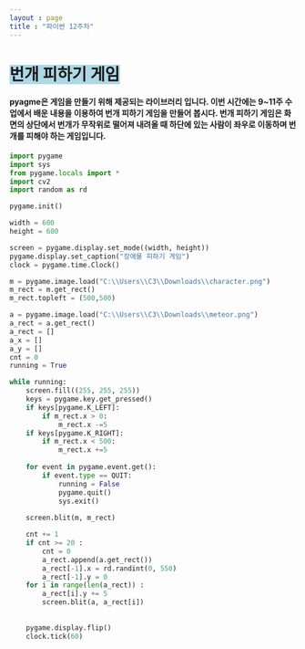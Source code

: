 ```yaml
---
layout : page
title : "파이썬 12주차"
---
```

# <span style='background-color:lightblue;'> 번개 피하기 게임 </span>
#### pyagme은 게임을 만들기 위해 제공되는 라이브러리 입니다. 이번 시간에는 9~11주 수업에서 배운 내용을 이용하여 번개 피하기 게임을 만들어 봅시다. 번개 피하기 게임은 화면의 상단에서 번개가 무작위로 떨어져 내려올 때 하단에 있는 사람이 좌우로 이동하며 번개를 피해야 하는 게임입니다.
~~~ python
import pygame
import sys
from pygame.locals import *
import cv2
import random as rd

pygame.init()

width = 600
height = 600

screen = pygame.display.set_mode((width, height))
pygame.display.set_caption("장애물 피하기 게임")
clock = pygame.time.Clock()

m = pygame.image.load("C:\\Users\\C3\\Downloads\\character.png")
m_rect = m.get_rect()
m_rect.topleft = (500,500)

a = pygame.image.load("C:\\Users\\C3\\Downloads\\meteor.png")
a_rect = a.get_rect()
a_rect = []
a_x = []
a_y = []
cnt = 0
running = True

while running:
    screen.fill((255, 255, 255))
    keys = pygame.key.get_pressed()
    if keys[pygame.K_LEFT]:
        if m_rect.x > 0:
            m_rect.x -=5
    if keys[pygame.K_RIGHT]:
        if m_rect.x < 500:
            m_rect.x +=5
    
    for event in pygame.event.get():
        if event.type == QUIT:
            running = False
            pygame.quit()
            sys.exit()
            
    screen.blit(m, m_rect)

    cnt += 1
    if cnt >= 20 :
        cnt = 0
        a_rect.append(a.get_rect())
        a_rect[-1].x = rd.randint(0, 550)
        a_rect[-1].y = 0
    for i in range(len(a_rect)) :
        a_rect[i].y += 5
        screen.blit(a, a_rect[i])
    
        
    pygame.display.flip()
    clock.tick(60)
~~~
